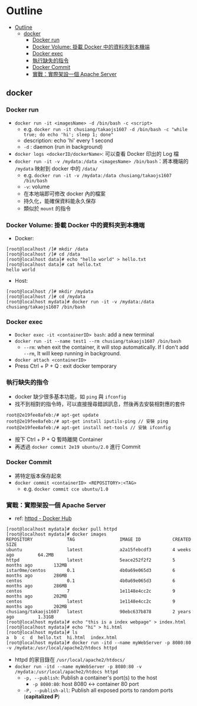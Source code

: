 # Outline

- [Outline](#outline)
  - [docker](#docker)
    - [Docker run](#docker-run)
    - [Docker Volume: 掛載 Docker 中的資料夾到本機端](#docker-volume-%e6%8e%9b%e8%bc%89-docker-%e4%b8%ad%e7%9a%84%e8%b3%87%e6%96%99%e5%a4%be%e5%88%b0%e6%9c%ac%e6%a9%9f%e7%ab%af)
    - [Docker exec](#docker-exec)
    - [執行缺失的指令](#%e5%9f%b7%e8%a1%8c%e7%bc%ba%e5%a4%b1%e7%9a%84%e6%8c%87%e4%bb%a4)
    - [Docker Commit](#docker-commit)
    - [實戰：實際架設一個 Apache Server](#%e5%af%a6%e6%88%b0%e5%af%a6%e9%9a%9b%e6%9e%b6%e8%a8%ad%e4%b8%80%e5%80%8b-apache-server)

## docker

### Docker run

- `docker run -it <imagesName> -d /bin/bash -c <script>`
  - e.g. `docker run -it chusiang/takaojs1607 -d /bin/bash -c "while true; do echo 'hi'; sleep 1; done"`
  - description: echo 'hi' every 1 second
  - `-d` : daemon (run in background)
- `docker logs <dockerID/dockerName>`: 可以查看 Docker 印出的 Log 檔
- `docker run -it -v /mydata:/data <imagesName> /bin/bash`：將本機端的 `/mydata` 映射到 docker 中的 `/data/`
  - e.g. `docker run -it -v /mydata:/data chusiang/takaojs1607 /bin/bash`
  - `-v`: volume
  - 在本地端即可修改 docker 內的檔案
  - 持久化，能確保資料能永久保存
  - 類似於 `mount` 的指令

### Docker Volume: 掛載 Docker 中的資料夾到本機端

- Docker:

```
[root@localhost /]# mkdir /data
[root@localhost /]# cd /data
[root@localhost data]# echo "hello world" > hello.txt
[root@localhost data]# cat hello.txt
hello world
```

- Host:

```
[root@localhost /]# mkdir /mydata
[root@localhost /]# cd /mydata
[root@localhost mydata]# docker run -it -v /mydata:/data chusiang/takaojs1607 /bin/bash
```

### Docker exec

- `Docker exec -it <containerID> bash`: add a new terminal
- `docker run -it --name test1 --rm chusiang/takaojs1607 /bin/bash`
  - `--rm`: when exit the container, it will stop automatically. If I don't add `--rm`, It will keep running in background.
- `docker attach <containerID>`
- Press Ctrl + P + Q : exit docker temporary

### 執行缺失的指令

- docker 缺少很多基本功能，如 `ping` 與 `ifconfig`
- 找不到相對的指令時，可以直接搜尋錯誤訊息，然後再去安裝相對應的套件

```
root@2e19fee8afeb:/# apt-get update
root@2e19fee8afeb:/# apt-get install iputils-ping // 安裝 ping
root@2e19fee8afeb:/# apt-get install net-tools // 安裝 ifconfig
```

- 按下 Ctrl + P + Q 暫時離開 Container
- 再透過 `docker commit 2e19 ubuntu/2.0` 進行 Commit

### Docker Commit

- 將特定版本保存起來
- `docker commit <containerID> <REPOSITORY>:<TAG>`
  - e.g. `docker commit cce ubuntu/1.0`


### 實戰：實際架設一個 Apache Server

- ref: [httpd - Docker Hub](https://hub.docker.com/_/httpd)

```
[root@localhost mydata]# docker pull httpd
[root@localhost mydata]# docker images
REPOSITORY             TAG                 IMAGE ID            CREATED             SIZE
ubuntu                 latest              a2a15febcdf3        4 weeks ago         64.2MB
httpd                  latest              5eace252f2f2        5 months ago        132MB
istar0me/centos        0.1                 4b0a69e065d3        6 months ago        286MB
centos                 0.1                 4b0a69e065d3        6 months ago        286MB
centos                 7                   1e1148e4cc2c        9 months ago        202MB
centos                 latest              1e1148e4cc2c        9 months ago        202MB
chusiang/takaojs1607   latest              90ebc637b878        2 years ago         1.31GB
[root@localhost mydata]# echo "this is a index webpage" > index.html
[root@localhost mydata]# echo "hi" > hi.html
[root@localhost mydata]# ls
a  b  c  d  hello.txt  hi.html  index.html
[root@localhost mydata]# docker run -itd --name myWebServer -p 8080:80 -v /mydata:/usr/local/apache2/htdocs httpd
```

- httpd 的家目錄在 `/usr/local/apache2/htdocs/`
- `docker run -itd --name myWebServer -p 8080:80 -v /mydata:/usr/local/apache2/htdocs httpd`
  - `-p, --publish`: Publish a container's port(s) to the host
    - `-p 8080:80`: host 8080 <-> container 80 port
  - `-P, --publish-all`: Publish all exposed ports to random ports (**capitalized P**)
